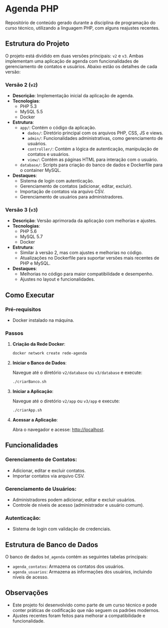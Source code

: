 # Agenda PHP
Repositório de conteúdo gerado durante a disciplina de programação do curso técnico, utilizando a linguagem PHP, com alguns reajustes recentes.

## Estrutura do Projeto

O projeto está dividido em duas versões principais: `v2` e `v3`. Ambas implementam uma aplicação de agenda com funcionalidades de gerenciamento de contatos e usuários. Abaixo estão os detalhes de cada versão:

### Versão 2 (`v2`)

- **Descrição**: Implementação inicial da aplicação de agenda.
- **Tecnologias**:
  - PHP 5.3
  - MySQL 5.5
  - Docker
- **Estrutura**:
  - `app/`: Contém o código da aplicação.
    - `dados/`: Diretório principal com os arquivos PHP, CSS, JS e views.
    - `admin/`: Funcionalidades administrativas, como gerenciamento de usuários.
    - `controller/`: Contém a lógica de autenticação, manipulação de contatos e usuários.
    - `view/`: Contém as páginas HTML para interação com o usuário.
  - `database/`: Scripts para criação do banco de dados e Dockerfile para o container MySQL.
- **Destaques**:
  - Sistema de login com autenticação.
  - Gerenciamento de contatos (adicionar, editar, excluir).
  - Importação de contatos via arquivo CSV.
  - Gerenciamento de usuários para administradores.

### Versão 3 (`v3`)

- **Descrição**: Versão aprimorada da aplicação com melhorias e ajustes.
- **Tecnologias**:
  - PHP 5.6
  - MySQL 5.7
  - Docker
- **Estrutura**:
  - Similar à versão 2, mas com ajustes e melhorias no código.
  - Atualizações no Dockerfile para suportar versões mais recentes de PHP e MySQL.
- **Destaques**:
  - Melhorias no código para maior compatibilidade e desempenho.
  - Ajustes no layout e funcionalidades.

## Como Executar

### Pré-requisitos

- Docker instalado na máquina.

### Passos

1. **Criação da Rede Docker**:
   ```bash
   docker network create rede-agenda
   ```

2. **Iniciar o Banco de Dados**:

   Navegue até o diretório `v2/database` ou `v3/database` e execute:
   ```bash
   ./criarBanco.sh
   ```

3. **Iniciar a Aplicação**:

   Navegue até o diretório `v2/app` ou `v3/app` e execute:
   ```bash
   ./criarApp.sh
   ```

4. **Acessar a Aplicação**:

   Abra o navegador e acesse: [http://localhost](http://localhost).

## Funcionalidades

### Gerenciamento de Contatos:

- Adicionar, editar e excluir contatos.
- Importar contatos via arquivo CSV.

### Gerenciamento de Usuários:

- Administradores podem adicionar, editar e excluir usuários.
- Controle de níveis de acesso (administrador e usuário comum).

### Autenticação:

- Sistema de login com validação de credenciais.

## Estrutura de Banco de Dados

O banco de dados `bd_agenda` contém as seguintes tabelas principais:

- `agenda_contatos`: Armazena os contatos dos usuários.
- `agenda_usuarios`: Armazena as informações dos usuários, incluindo níveis de acesso.

## Observações

- Este projeto foi desenvolvido como parte de um curso técnico e pode conter práticas de codificação que não seguem os padrões modernos.
- Ajustes recentes foram feitos para melhorar a compatibilidade e funcionalidade.